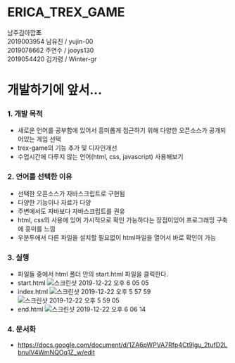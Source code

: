 # ERICA_TREX_GAME
남주김아깝**조** <br/>
2019003954 남유진 / yujin-00 <br/>
2019076662 주연수 / jooys130 <br/>
2019054420 김가령 / Winter-gr <br/>

# 개발하기에 앞서...
### 1. 개발 목적 
  + 새로운 언어를 공부함에 있어서 흥미롭게 접근하기 위해 다양한 오픈소스가 공개되어있는 게임 선택
  + trex-game의 기능 추가 및 디자인개선
  + 수업시간에 다루지 않는 언어(html, css, javascript) 사용해보기
  
### 2. 언어를 선택한 이유
  + 선택한 오픈소스가 자바스크립트로 구현됨
  + 다양한 기능이나 자료가 다양
  + 주변에서도 자바보다 자바스크립트를 권유
  + html, css의 사용에 있어 가시적으로 확인 가능하다는 장점이있어 프로그래밍 구축에 흥미를 느낌
  + 우분투에서 다른 파일을 설치할 필요없이 html파일을 열어서 바로 확인이 가능
  
### 3. 실행
  + 파일들 중에서 html 폴더 안의 start.html 파일을 클릭한다.
  + start.html
![스크린샷 2019-12-22 오후 6 05 05](https://user-images.githubusercontent.com/56930460/71319903-b1f6ac80-24e7-11ea-8062-5313e9b5a1eb.png)
  + index.html
![스크린샷 2019-12-22 오후 5 57 59](https://user-images.githubusercontent.com/56930460/71319913-c175f580-24e7-11ea-9adb-879d33366c94.png)
![스크린샷 2019-12-22 오후 5 59 05](https://user-images.githubusercontent.com/56930460/71319908-b4f19d00-24e7-11ea-9042-c9be2d183a2e.png)
  + end.html
![스크린샷 2019-12-22 오후 6 06 14](https://user-images.githubusercontent.com/56930460/71319916-c5097c80-24e7-11ea-99de-1d34a5f3d8f7.png)

### 4. 문서화
  + https://docs.google.com/document/d/1ZA6pWPVA7Rfp4Ct9lgu_2tufD2LbnulV4WmNQOq1Z_w/edit
